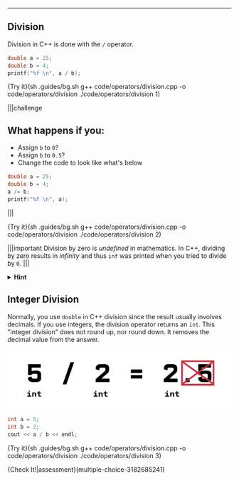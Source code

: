 ---

## Division

Division in C++ is done with the `/` operator.

```c++
double a = 25;
double b = 4;
printf("%f \n", a / b);
```

{Try it}(sh .guides/bg.sh g++ code/operators/division.cpp -o code/operators/division ./code/operators/division 1)

|||challenge
## What happens if you:
* Assign `b` to `0`?
* Assign `b` to `0.5`?
* Change the code to look like what's below
```c++
double a = 25;
double b = 4;
a /= b;
printf("%f \n", a);
```

|||

{Try it}(sh .guides/bg.sh g++ code/operators/division.cpp -o code/operators/division ./code/operators/division 2)

|||important
Division by zero is *undefined* in mathematics. In C++, dividing by zero results in *infinity* and thus `inf` was printed when you tried to divide by `0`.
|||

<details><summary><b>Hint</b></summary><code>/=</code> works similarly to <code>+=</code> and <code>-=</code></details>

## Integer Division

Normally, you use `double` in C++ division since the result usually involves decimals. If you use integers, the division operator returns an `int`. This "integer division" does not round up, nor round down. It removes the decimal value from the answer.

![.guides/img/intDivision](.guides/img/intDivision.png)

```c++
int a = 5;
int b = 2;
cout << a / b << endl;
```

{Try it}(sh .guides/bg.sh g++ code/operators/division.cpp -o code/operators/division ./code/operators/division 3)

{Check It!|assessment}(multiple-choice-3182685241)
